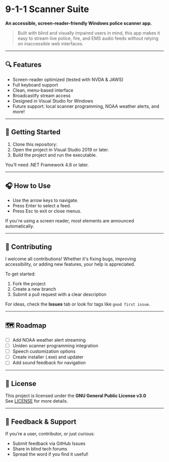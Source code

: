 # 9-1-1 Scanner Suite

**An accessible, screen-reader-friendly Windows police scanner app.**

> Built with blind and visually impaired users in mind, this app makes it easy to stream live police, fire, and EMS audio feeds without relying on inaccessible web interfaces.

---

## 🔍 Features

- Screen-reader optimized (tested with NVDA & JAWS)
- Full keyboard support
- Clean, menu-based interface
- Broadcastify stream access
- Designed in Visual Studio for Windows
- Future support: local scanner programming, NOAA weather alerts, and more!

---

## 🚀 Getting Started

1. Clone this repository:
2. Open the project in Visual Studio 2019 or later.
3. Build the project and run the executable.

You’ll need .NET Framework 4.8 or later.

---

## 🎧 How to Use

- Use the arrow keys to navigate.
- Press Enter to select a feed.
- Press Esc to exit or close menus.

If you're using a screen reader, most elements are announced automatically.

---

## 🤝 Contributing

I welcome all contributions! Whether it's fixing bugs, improving accessibility, or adding new features, your help is appreciated.

To get started:
1. Fork the project
2. Create a new branch
3. Submit a pull request with a clear description

For ideas, check the **Issues** tab or look for tags like `good first issue`.

---

## 🗺️ Roadmap

- [ ] Add NOAA weather alert streaming
- [ ] Uniden scanner programming integration
- [ ] Speech customization options
- [ ] Create installer (.exe) and updater
- [ ] Add sound feedback for navigation

---

## 📄 License

This project is licensed under the **GNU General Public License v3.0**  
See [LICENSE](LICENSE) for more details.

---

## 📣 Feedback & Support

If you’re a user, contributor, or just curious:
- Submit feedback via GitHub Issues
- Share in blind tech forums
- Spread the word if you find it useful!

  
